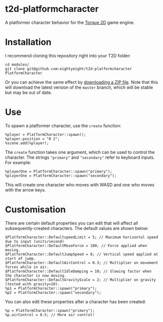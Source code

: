 # t2d-platformcharacter

A platformer character behavior for the [Torque 2D][] game engine.

  [Torque 2D]: https://github.com/GarageGames/Torque2D

# Installation

I recommend cloning this repository right into your T2D folder:

```
cd modules/
git clone git@github.com:eightyeight/t2d-platformcharacter PlatformCharacter
```

Or you can achieve the same effect by [downloading a ZIP file][Download].
Note that this will download the latest version of the `master` branch, which will be stable
but may be out of date.

  [Download]: https://github.com/eightyeight/t2d-platformcharacter/archive/master.zip

# Use

To spawn a platformer character, use the `create` function:

```
%player = PlatformCharacter::spawn();
%player.position = "0 2";
%scene.add(%player);
```

The `create` function takes one argument, which can be used to control the character.
The strings `"primary"` and `"secondary"` refer to keyboard inputs.
For example:

```
%playerOne = PlatformCharacter::spawn("primary");
%playerOne = PlatformCharacter::spawn("secondary");
```

This will create one character who moves with WASD and one who moves with the arrow keys.

# Customisation

There are certain default properties you can edit that will affect all subsequently-created characters.
The default values are shown below:

```
$PlatformCharacter::DefaultspeedLimit = 5; // Maximum horizontal speed due to input (units/second)
$PlatformCharacter::DefaultMoveForce = 100; // Force applied when moving.
$PlatformCharacter::DefaultJumpSpeed = 8; // Vertical speed applied at start of jump.
$PlatformCharacter::DefaultAirControl = 0.3; // Multiplier on movement forces while in air.
$PlatformCharacter::DefaultIdleDamping = 10; // Slowing factor when the character is now moving.
$PlatformCharacter::DefaultGravityScale = 2; // Multiplier on gravity (tested with gravity=10).
%p1 = PlatformCharacter::spawn("primary");
%p2 = PlatformCharacter::spawn("secondary");
```

You can also edit these properties after a character has been created:

```
%p = PlatformCharacter::spawn("primary");
%p.airControl = 0.5; // More air control!
```
